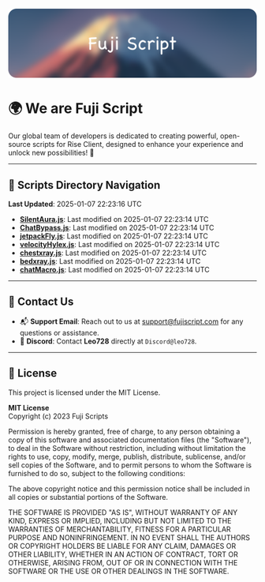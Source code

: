 ![Banner](.github/b.webp)

# 🌍 **We are Fuji Script**

Our global team of developers is dedicated to creating powerful, open-source scripts for Rise Client, designed to enhance your experience and unlock new possibilities! 🌟

---
<!-- SCRIPTS_NAVIGATION_START -->
## 📂 **Scripts Directory Navigation**

**Last Updated**: 2025-01-07 22:23:16 UTC

- **[SilentAura.js](scripts/SilentAura.js)**: Last modified on 2025-01-07 22:23:14 UTC
- **[ChatBypass.js](scripts/ChatBypass.js)**: Last modified on 2025-01-07 22:23:14 UTC
- **[jetpackFly.js](scripts/jetpackFly.js)**: Last modified on 2025-01-07 22:23:14 UTC
- **[velocityHylex.js](scripts/velocityHylex.js)**: Last modified on 2025-01-07 22:23:14 UTC
- **[chestxray.js](scripts/chestxray.js)**: Last modified on 2025-01-07 22:23:14 UTC
- **[bedxray.js](scripts/bedxray.js)**: Last modified on 2025-01-07 22:23:14 UTC
- **[chatMacro.js](scripts/chatMacro.js)**: Last modified on 2025-01-07 22:23:14 UTC

<!-- SCRIPTS_NAVIGATION_END -->

---

## 💬 **Contact Us**  
- 📬 **Support Email**: Reach out to us at [support@fujiscript.com](mailto:support@fujiscript.com) for any questions or assistance.  
- 💬 **Discord**: Contact **Leo728** directly at `Discord@leo728`.

---

## 📜 **License**

This project is licensed under the MIT License.  

**MIT License**  
Copyright (c) 2023 Fuji Scripts  

Permission is hereby granted, free of charge, to any person obtaining a copy of this software and associated documentation files (the "Software"), to deal in the Software without restriction, including without limitation the rights to use, copy, modify, merge, publish, distribute, sublicense, and/or sell copies of the Software, and to permit persons to whom the Software is furnished to do so, subject to the following conditions:  

The above copyright notice and this permission notice shall be included in all copies or substantial portions of the Software.  

THE SOFTWARE IS PROVIDED "AS IS", WITHOUT WARRANTY OF ANY KIND, EXPRESS OR IMPLIED, INCLUDING BUT NOT LIMITED TO THE WARRANTIES OF MERCHANTABILITY, FITNESS FOR A PARTICULAR PURPOSE AND NONINFRINGEMENT. IN NO EVENT SHALL THE AUTHORS OR COPYRIGHT HOLDERS BE LIABLE FOR ANY CLAIM, DAMAGES OR OTHER LIABILITY, WHETHER IN AN ACTION OF CONTRACT, TORT OR OTHERWISE, ARISING FROM, OUT OF OR IN CONNECTION WITH THE SOFTWARE OR THE USE OR OTHER DEALINGS IN THE SOFTWARE.  
